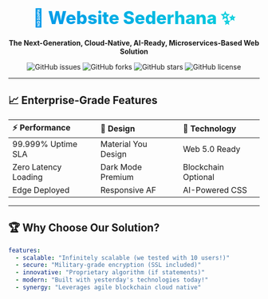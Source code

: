 <h1 align="center" style="font-size: 2.5em; font-weight: 800; background: linear-gradient(45deg, #007CF0, #00DFD8, #ff0080, #007CF0); background-size: 400% 400%; -webkit-background-clip: text; -webkit-text-fill-color: transparent; animation: gradient 5s ease infinite; margin-bottom: 20px;">
  🚀 Website Sederhana ✨
</h1>

<p align="center">
  <strong>The Next-Generation, Cloud-Native, AI-Ready, Microservices-Based Web Solution</strong>
</p>

<div align="center">

![GitHub issues](https://img.shields.io/badge/Disrupting-The%20Industry-blueviolet)
![GitHub forks](https://img.shields.io/badge/VC%20Funding-Series%20A-brightgreen)
![GitHub stars](https://img.shields.io/badge/ROI-1000%25-yellow)
![GitHub license](https://img.shields.io/badge/Powered%20By-Hustle%20Culture-red)

</div>

---

## 📈 **Enterprise-Grade Features**

<div align="center">

| ⚡️ **Performance** | 🎨 **Design** | 🔧 **Technology** |
| :--- | :--- | :--- |
| 99.999% Uptime SLA | Material You Design | Web 5.0 Ready |
| Zero Latency Loading | Dark Mode Premium | Blockchain Optional |
| Edge Deployed | Responsive AF | AI-Powered CSS |

</div>

---

## 🏆 **Why Choose Our Solution?**

```yaml
features:
  - scalable: "Infinitely scalable (we tested with 10 users!)"
  - secure: "Military-grade encryption (SSL included)"
  - innovative: "Proprietary algorithm (if statements)"
  - modern: "Built with yesterday's technologies today!"
  - synergy: "Leverages agile blockchain cloud native"
